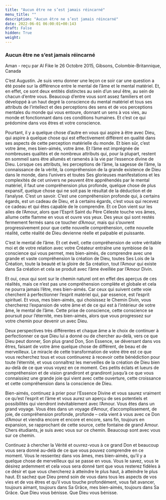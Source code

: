 ```yaml
---
title: "Aucun être ne s’est jamais réincarné"
menu_title: ""
description: "Aucun être ne s’est jamais réincarné"
date: 2022-06-01 06:00:01+00:143
draft: False
hidden: True
weight:
---
```

### Aucun être ne s’est jamais réincarné

Aman - reçu par Al Fike le 26 Octobre 2015, Gibsons, Colombie-Britannique, Canada

C’est Augustin. Je suis venu donner une leçon ce soir car une question a été posée sur la différence entre le mental de l’âme et le mental matériel. Et, en effet, ce sont deux entités distinctes au sein d’un seul être, au sein de chacun d’entre vous. Beaucoup d’entre vous sont assez familiers et ont développé à un haut degré la conscience du mental matériel et tous ses attributs de l’intellect et des perceptions des sens et de vos perceptions mentales du monde qui vous entoure, donnant un sens à vos vies, au monde et fonctionnant dans ces conditions humaines. Et c’est ce qui prédomine dans vos êtres et votre conscience.

Pourtant, il y a quelque chose d’autre en vous qui aspire à être avec Dieu, qui aspire à quelque chose qui est effectivement différent en qualité dans ses aspects de cette perception matérielle du monde. Et bien sûr, c’est votre âme, mes bien-aimés, votre âme. Et l’âme est imprégnée de nombreuses qualités et de nombreux attributs qui, pour la plupart, restent en sommeil sans être allumés et ramenés à la vie par l’essence divine de Dieu. Lorsque ces attributs, les perceptions de l’âme, la sagesse de l’âme, la connaissance de la vérité, la compréhension de la grande existence de Dieu dans le monde, dans l’univers et toutes Ses glorieuses manifestations et les complexités de cet univers ne peuvent être appréhendés par le mental matériel, il faut une compréhension plus profonde, quelque chose de plus expansif, quelque chose qui ne soit pas le résultat de la déduction et de l’analyse. C’est un savoir. C’est une compréhension profonde qui, à certains égards, est un cadeau de Dieu, et à certains égards, c’est vous qui recevez ce cadeau et qui êtes capable de le comprendre. Et ce Don vient sur les ailes de l’Amour, alors que l’Esprit Saint du Père Céleste touche vos âmes, allume cette flamme en vous et ouvre vos yeux. Des yeux qui sont restés fermement fermés sans ce toucher d’Amour, mais qui s’ouvrent progressivement pour que cette nouvelle compréhension, cette nouvelle réalité, cette réalité de Dieu devienne réelle et palpable et puissante.

C’est le mental de l’âme. Et cet éveil, cette compréhension de votre véritable moi et de votre relation avec votre Créateur entraîne une symbiose de la conscience qui vous permet, mes bien-aimés, de comprendre avec une grande et vaste compréhension la création de Dieu, toutes Ses Lois de la Création, toute la beauté et la gloire de Sa création, tout l’Amour qui existe dans Sa création et cela se produit avec l’âme éveillée par l’Amour Divin.

Et oui, ceux qui sont sur le chemin naturel ont en effet des aperçus de ces réalités, mais ce n’est pas une compréhension complète et globale et cela ne pourra jamais l’être, mes bien-aimés. Car ceux qui suivent cette voie cherchent à perfectionner l’esprit matériel qui, par essence, est l’esprit spirituel. Et vous, mes bien-aimés, qui choisissez le Chemin Divin, vous chercherez l’expansion de votre âme et de ce qui est à l’intérieur de votre âme, le mental de l’âme. Cette prise de conscience, cette conscience se poursuit pour l’éternité, mes bien-aimés, alors que vous progressez sur votre chemin pour devenir un avec Dieu.

Deux perspectives très différentes et chaque âme a le choix de continuer à perfectionner ce que Dieu lui a donné ou de chercher au-delà, vers ce que Dieu peut donner, Son plus grand Don, Son Essence, se déversant dans vos êtres, faisant de votre âme quelque chose de différent, de beau et de merveilleux. Le miracle de cette transformation de votre être est ce que vous recherchez tous et vous continuerez à recevoir cette bénédiction pour toute l’éternité, et vous connaîtrez les merveilles de la création de Dieu bien au-delà de ce que vous voyez en ce moment. Ces petits éclats et lueurs de compréhension et de vision grandiront et grandiront jusqu’à ce que vous connaissiez une grande joie qui vient avec cette ouverture, cette croissance et cette compréhension dans la conscience de Dieu.

Bien-aimés, continuez à prier pour l’Essence Divine et vous saurez vraiment ce qu’est l’esprit et l’âme et vous aurez un aperçu de ses potentiels et possibilités qui viendront inévitablement avec l’Amour. Vous êtes dans un grand voyage. Vous êtes dans un voyage d’Amour, d’accomplissement, de joie, de compréhension profonde, profonde – cela vient à vous avec ce Don d’Amour et viendra encore et encore et encore, sans fin, toujours en expansion, se rapprochant de cette source, cette fontaine de grand Amour. Chers étudiants, je suis avec vous sur ce chemin. Beaucoup sont avec vous sur ce chemin.

Continuez à chercher la Vérité et ouvrez-vous à ce grand Don et beaucoup vous sera donné au-delà de ce que vous pouvez comprendre en ce moment. Vous le ressentez dans vos âmes, mes bien-aimés, qu’il y a quelque chose de merveilleux qui se passe en vous. Vous le savez, vous le désirez ardemment et cela vous sera donné tant que vous resterez fidèles à ce désir et que vous chercherez à atteindre le plus haut, à atteindre le plus haut. Et sachez que Dieu prend soin de vous dans tous les aspects de vos vies et de vos êtres et qu’il vous touche profondément, vous fait avancer, toujours aimant, toujours dans Sa Grâce, mes bien-aimés, toujours dans Sa Grâce. Que Dieu vous bénisse. Que Dieu vous bénisse.



